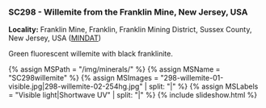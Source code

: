 
### SC298 - Willemite from the Franklin Mine, New Jersey, USA

**Locality:**  Franklin Mine, Franklin, Franklin Mining District, Sussex County, New Jersey, USA ([MINDAT](https://www.mindat.org/loc-8541.html))  

Green fluorescent willemite with black franklinite.

{% assign MSPath = "/img/minerals/" %}
{% assign MSName = "SC298willemite" %}
{% assign MSImages = "298-willemite-01-visible.jpg|298-willemite-02-254hg.jpg" | split: "|" %}
{% assign MSLabels = "Visible light|Shortwave UV" | split: "|" %}
{% include slideshow.html %}
 
